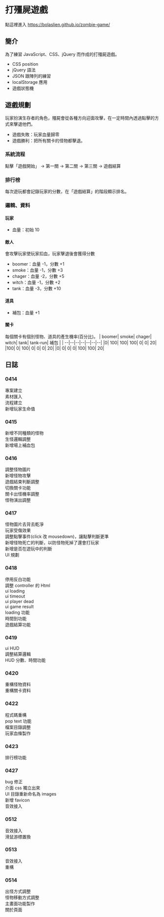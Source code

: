 # 打殭屍遊戲

點這裡進入 https://bolaslien.github.io/zombie-game/

## 簡介

為了練習 JavaScript、CSS、jQuery 而作成的打殭屍遊戲。

- CSS position
- jQuery 語法
- JSON 跟陣列的練習
- localStorage 應用
- 遊戲狀態機

## 遊戲規劃

玩家扮演生存者的角色，殭屍會從各種方向迎面攻擊，在一定時間內透過點擊的方式來擊退他們。

- 遊戲失敗：玩家血量歸零
- 遊戲勝利：把所有關卡的怪物都擊退。

### 系統流程

點擊「遊戲開始」 → 第一關 → 第二關 → 第三關 → 遊戲結算


### 排行榜

每次遊玩都會記錄玩家的分數，在「遊戲結算」的階段顯示排名。

### 邏輯、資料

#### 玩家

- 血量：初始 10

#### 敵人

會攻擊玩家使玩家扣血，玩家擊退後會獲得分數

- boomer：血量 -1，分數 +1
- smoke：血量 -1，分數 +3
- chager：血量 -2，分數 +5
- witch：血量 -1，分數 +2
- tank：血量 -3，分數 +10

#### 道具

- 補包：血量 +1

#### 關卡

每個關卡有個別怪物、道具的產生機率(百分比)。
| boomer| smoke| chager| witch| tank| tank-run| 補包 |
| --|--|--|--|--|--|--|
|0| 100| 100| 100| 0| 0| 20|
|100| 0| 100| 0| 0| 0| 20|
|0| 0| 0| 0| 100| 100| 20|

## 日誌

### 0414

專案建立<br>
素材匯入<br>
流程建立<br>
新增玩家生命值<br>

### 0415

新增不同種類的怪物<br>
生怪邏輯調整<br>
新增場上補血包<br>

### 0416

調整怪物圖片<br>
新增怪物攻擊<br>
遊戲結束判斷調整<br>
切換關卡功能<br>
關卡出怪機率調整<br>
怪物演出調整<br>

### 0417

怪物圖片去背去乾淨<br>
玩家受傷效果<br>
調整點擊事件(click 改 mousedown)，讓點擊判斷更準<br>
新增怪物死亡的判斷，以防怪物死掉了還會打玩家<br>
新增是否在遊玩中的判斷<br>
UI 規劃<br>

### 0418

停用反白功能<br>
調整 controller 的 Html<br>
ui loading<br>
ui timeout<br>
ui player dead<br>
ui game result<br>
loading 功能<br>
時間到功能<br>
遊戲結算功能<br>

### 0419

ui HUD<br>
調整結算邏輯<br>
HUD 分數、時間功能<br>

### 0420

重構怪物資料<br>
重構關卡資料<br>

### 0422

程式碼重構<br>
pop text 功能<br>
檔案目錄調整<br>
玩家血條製作<br>

### 0423

排行榜功能<br>

### 0427

bug 修正<br>
介面 css 獨立出來<br>
UI 目錄重新命名為 images<br>
新增 favicon<br>
音效接入<br>

### 0512

音效接入<br>
滑鼠游標置換<br>

### 0513

音效接入<br>
重構<br>

### 0514

出怪方式調整<br>
怪物移動方式調整<br>
主畫面功能製作<br>
關於頁面<br>
